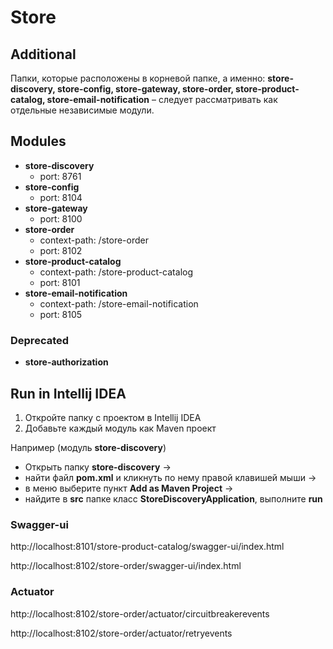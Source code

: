 # Store

## Additional

Папки, которые расположены в корневой папке, а именно:
**store-discovery, store-config, store-gateway, store-order, store-product-catalog, store-email-notification** – следует
рассматривать как отдельные независимые модули.

## Modules

* **store-discovery**
    * port: 8761
* **store-config**
    * port: 8104
* **store-gateway**
    * port: 8100
* **store-order**
    * context-path: /store-order
    * port: 8102
* **store-product-catalog**
    * context-path: /store-product-catalog
    * port: 8101
* **store-email-notification**
    * context-path: /store-email-notification
    * port: 8105

### Deprecated

* **store-authorization**

## Run in Intellij IDEA

1. Откройте папку с проектом в Intellij IDEA
2. Добавьте каждый модуль как Maven проект

Например (модуль **store-discovery**)

* Открыть папку **store-discovery** ->
* найти файл **pom.xml** и кликнуть по нему правой клавишей мыши ->
* в меню выберите пункт **Add as Maven Project** ->
* найдите в **src** папке класс **StoreDiscoveryApplication**, выполните **run**

### Swagger-ui

http://localhost:8101/store-product-catalog/swagger-ui/index.html

http://localhost:8102/store-order/swagger-ui/index.html

### Actuator

http://localhost:8102/store-order/actuator/circuitbreakerevents

http://localhost:8102/store-order/actuator/retryevents